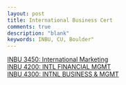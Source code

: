 ```yaml
---
layout: post
title: International Business Cert
comments: true
description: "blank"
keywords: INBU, CU, Boulder"
---
```

<body>
	<div><a href="../pages/INBU-3450">INBU 3450: International Marketing</a></div>
	<div><a href="../pages/INBU-4200">INBU 4200: INTL FINANCIAL MGMT</a></div>
	<div><a href="../pages/INBU-4300">INBU 4300: INTNL BUSINESS & MGMT</a></div>
</body>